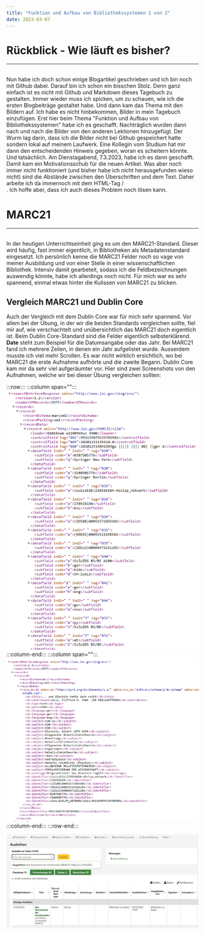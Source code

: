 ```yaml
---
title: "Funktion und Aufbau von Bibliothekssystemen 1 von 2"
date: 2023-03-07
---
```

# Rückblick - Wie läuft es bisher?
---
<br>
Nun habe ich doch schon einige Blogartikel geschrieben und ich bin noch mit Github dabei. Darauf bin ich schon ein bisschen Stolz. Denn ganz einfach ist es nicht
mit Github und Markdown dieses Tagebuch zu gestalten. Immer wieder muss ich spicken, um zu schauen, wie ich die ersten Blogbeiträge gestaltet habe. Und dann kam das
Thema mit den Bildern auf. Ich habe es nicht hinbekommen, Bilder in mein Tagebuch einzufügen. Erst hier beim Thema "Funktion und Aufbau von Bibliothekssystemen" habe 
ich es geschafft. Nachträglich wurden dann nach und nach die Bilder von den anderen Lektionen hinzugefügt.
Der Wurm lag darin, dass ich die Bilder nicht bei Github gespeichert hatte sondern lokal auf meinem Laufwerk. Eine Kollegin vom Studium hat mir dann den 
entscheidenden Hinweis gegeben, woran es scheitern könnte. Und tatsächlich. Am Dienstagabend, 7.3.2023, habe ich es dann geschafft. Damit kam ein Motivationsschub für
die neuen Artikel.
Was aber noch immer nicht funktioniert (und bisher habe ich nicht herausgefunden wieso nicht) sind die Abstände zwischen den Überschriften und dem Text. Daher arbeite
ich da immernoch mit dem HTML-Tag /<br>. Ich hoffe aber, dass ich auch dieses Problem noch lösen kann.
<br>

# MARC21
---
<br>
In der heutigen Unterrichtseinheit ging es um den MARC21-Standard. Dieser wird häufig, fast immer eigentlich, in Bibliotheken als Metadatenstandard eingesetzt. Ich 
persönlich kenne die MARC21 Felder noch so vage von meiner Ausbildung und von einer Stelle in einer wissenschaftlichen Bibliothek. Intensiv damit gearbeteit, sodass ich
die Feldbezeichnungen auswendig könnte, habe ich allerdings noch nicht. 
Für mich war es sehr spannend, einmal etwas hinter die Kulissen von MARC21 zu blicken. 

## Vergleich MARC21 und Dublin Core  

Auch der Vergleich mit dem Dublin Core war für mich sehr spannend. Vor allem 
bei der Übung, in der wir die beiden Standards vergleichen sollte, fiel mir auf, wie verschachtelt und unübersichtlich das MARC21 doch eigentlich ist. 
Beim Dublin Core-Standard sind die Felder eigentlich selbsterklärend. **Date** steht zum Beispiel für die Datumsangabe oder das Jahr. Bei MARC21 fand 
ich mehrere Zeilen, in denen ein Jahr aufgelistet wurde. Ausserdem musste ich viel mehr Scrollen. Es war nicht wirklich ersichtlich, wo bei MARC21 die erste 
Aufnahme aufhörte und die zweite Begann. Dublin Core kam mir da sehr viel aufgeräumter vor.
Hier sind zwei Screenshots von den Aufnahmen, welche wir bei dieser Übung vergleichen sollten:

:::row:::
  :::column span="":::
![MARC21](https://github.com/tanyaZoller/Lerntagebuch-BAIN/blob/master/_img/MARC21.png?raw=true)
  :::column-end:::
 :::column span="":::
![Dublin Core](https://github.com/tanyaZoller/Lerntagebuch-BAIN/blob/master/_img/DublinCore.png?raw=true) 
:::column-end:::
:::row-end:::

![Test](https://github.com/tanyaZoller/Lerntagebuch-BAIN/blob/master/_img/Konto.jpg?raw=true1])
